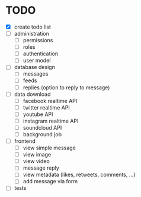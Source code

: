 # TODO
- [x] create todo list
- [ ] administration
  - [ ] permissions
  - [ ] roles
  - [ ] authentication
  - [ ] user model
- [ ] database design
  - [ ] messages
  - [ ] feeds
  - [ ] replies (option to reply to message)
- [ ] data download
  - [ ] facebook realtime API
  - [ ] twitter realtime API
  - [ ] youtube API
  - [ ] instagram realtime API
  - [ ] soundcloud API
  - [ ] background job
- [ ] frontend
  - [ ] view simple message
  - [ ] view image
  - [ ] view video
  - [ ] message reply
  - [ ] view metadata (likes, retweets, comments, ...)
  - [ ] add message via form
- [ ] tests